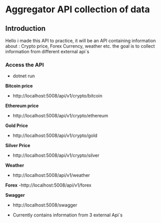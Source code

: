 # Aggregator API collection of data


## Introduction

Hello i made this API to practice, it will be an API containing information about : Crypto price, Forex Currency, weather etc. the goal is to collect information from different external api`s



### Access the API
- dotnet run

**Bitcoin price**
- http://localhost:5008/api/v1/crypto/bitcoin

**Ethereum price**
- http://localhost:5008/api/v1/crypto/ethereum

**Gold Price**
- http://localhost:5008/api/v1/crypto/gold

**Silver Price**
- http://localhost:5008/api/v1/crypto/silver

**Weather**
- http://localhost:5008/api/v1/weather

**Forex**
-http://localhost:5008/api/v1/forex



**Swagger**
- http://localhost:5008/swagger


- Currently contains information from 3 external Api`s